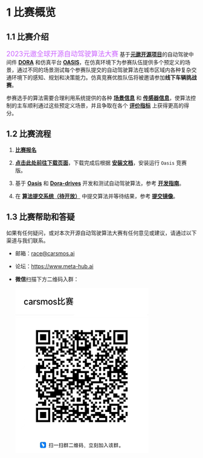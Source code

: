
# 1 比赛概览

## 1.1 比赛介绍

<font size=4 color="#cc66ff">2023元遨全球开源自动驾驶算法大赛</font> 基于[**元遨开源项目**](https://www.carsmos.cn)的自动驾驶中间件 [**DORA**](https://github.com/dora-rs) 和仿真平台 [**OASIS**](https://www.synkrotron.ai/sim.html)，在仿真环境下为参赛队伍提供多个预定义的场景，通过不同的场景测试每个参赛队提交的自动驾驶算法在城市区域内各种复杂交通环境下的感知、规划和决策能力。仿真竞赛优胜队伍将被邀请参加**线下车辆挑战赛**。

<!-- 对于每个场景，由参赛选手的算法控制的自动驾驶车辆将在一个起点被初始化，并被指示开往预定义的终点。 场景包含天气、光照条件、交通流（车辆、行人）、红绿灯、交通标志、路障等各种元素。 -->

参赛选手的算法需要合理利用系统提供的各种 [**场景信息**](zh-cn/scenarios.md) 和 [**传感器信息**](zh-cn/start.md#_223-重写-sensors-方法)，使算法控制的主车顺利通过这些预定义场景，并且争取在各个 [**评价指标**](zh-cn/rules.md#_321-评价指标) 上获得更高的得分。

## 1.2 比赛流程

1. [**比赛报名**](#)

2. [**点击此处前往下载页面**](zh-cn/release.md)，下载完成后根据 [__安装文档__](zh-cn/install.md)，安装运行 `Oasis` 竞赛版。

3. 基于 [**Oasis**](https://www.synkrotron.ai/sim.html) 和 [**Dora-drives**](https://github.com/dora-rs/dora-drives) 开发和测试自动驾驶算法，参考 [__开发指南__](zh-cn/start.md)。

4. 在 [**算法提交系统（待开放）**](#) 中提交算法并等待结果，参考 [**提交镜像**](zh-cn/submit.md)。

## 1.3 比赛帮助和答疑

如果有任何疑问，或对本次开源自动驾驶算法大赛有任何意见或建议，请通过以下渠道与我们联系。

- 邮箱：race@carsmos.ai

- 论坛：https://www.meta-hub.ai

- **微信**扫描下方二维码入群：
  
  ![二维码](../images/QRcode.png)

